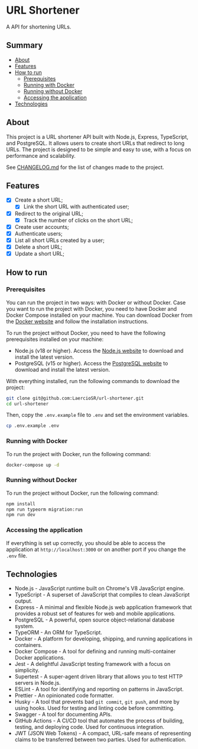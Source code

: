 # URL Shortener

A API for shortening URLs.

## Summary

- [About](#about)
- [Features](#features)
- [How to run](#how-to-run)
  - [Prerequisites](#prerequisites)
  - [Running with Docker](#running-with-docker)
  - [Running without Docker](#running-without-docker)
  - [Accessing the application](#accessing-the-application)
- [Technologies](#technologies)

## About

This project is a URL shortener API built with Node.js, Express, TypeScript, and PostgreSQL. It allows users to create short URLs that redirect to long URLs. The project is designed to be simple and easy to use, with a focus on performance and scalability.

See [CHANGELOG.md](CHANGELOG.md) for the list of changes made to the project.

## Features

- [x] Create a short URL;
  - [x] Link the short URL with authenticated user;
- [x] Redirect to the original URL;
  - [x] Track the number of clicks on the short URL;
- [x] Create user accounts;
- [x] Authenticate users;
- [x] List all short URLs created by a user;
- [x] Delete a short URL;
- [x] Update a short URL;

## How to run

### Prerequisites

You can run the project in two ways: with Docker or without Docker. Case you want to run the project with Docker, you need to have Docker and Docker Compose installed on your machine. You can download Docker from the [Docker website](https://www.docker.com/products/docker-desktop) and follow the installation instructions.

To run the project without Docker, you need to have the following prerequisites installed on your machine:

- Node.js (v18 or higher). Access the [Node.js website](https://nodejs.org/) to download and install the latest version.
- PostgreSQL (v15 or higher). Access the [PostgreSQL website](https://www.postgresql.org/download/) to download and install the latest version.

With everything installed, run the following commands to download the project:

```bash
git clone git@github.com:LaercioSR/url-shortener.git
cd url-shortener
```

Then, copy the `.env.example` file to `.env` and set the environment variables.

```bash
cp .env.example .env
```

### Running with Docker

To run the project with Docker, run the following command:

```bash
docker-compose up -d
```

### Running without Docker

To run the project without Docker, run the following command:

```bash
npm install
npm run typeorm migration:run
npm run dev
```

### Accessing the application

If everything is set up correctly, you should be able to access the application at `http://localhost:3000` or on another port if you change the `.env` file.

## Technologies

- Node.js - JavaScript runtime built on Chrome's V8 JavaScript engine.
- TypeScript - A superset of JavaScript that compiles to clean JavaScript output.
- Express - A minimal and flexible Node.js web application framework that provides a robust set of features for web and mobile applications.
- PostgreSQL - A powerful, open source object-relational database system.
- TypeORM - An ORM for TypeScript.
- Docker - A platform for developing, shipping, and running applications in containers.
- Docker Compose - A tool for defining and running multi-container Docker applications.
- Jest - A delightful JavaScript testing framework with a focus on simplicity.
- Supertest - A super-agent driven library that allows you to test HTTP servers in Node.js.
- ESLint - A tool for identifying and reporting on patterns in JavaScript.
- Prettier - An opinionated code formatter.
- Husky - A tool that prevents bad `git commit`, `git push`, and more by using hooks. Used for testing and linting code before committing.
- Swagger - A tool for documenting APIs.
- GitHub Actions - A CI/CD tool that automates the process of building, testing, and deploying code. Used for continuous integration.
- JWT (JSON Web Tokens) - A compact, URL-safe means of representing claims to be transferred between two parties. Used for authentication.
